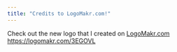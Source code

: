 ```yaml
---
title: "Credits to LogoMakr.com!"
---
```

Check out the new logo that I created on <a href="http://logomakr.com" title="Logo Makr">LogoMakr.com</a> https://logomakr.com/3EGOVL
